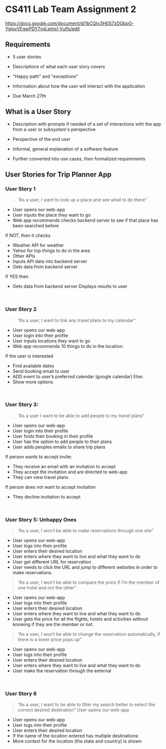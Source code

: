 # CS411 Lab Team Assignment 2

https://docs.google.com/document/d/1bCQtv3H0S7zDGbpG-YgipvVEgwPDY7vqLpmsI-Vufls/edit

## Requirements

- 5 user stories
- Descriptions of what each user story covers
- "Happy path" and "exceptions"

- Information about how the user will interact with the application

- Due March 27th



## What is a User Story

- Description with prompts if needed of a set of interactions with the app from a user or subsystem's perspective

- Perspective of the end user

- Informal, general explanation of a software feature

- Further converted into use cases, then formalized requirements



## User Stories for Trip Planner App

### User Story 1
> “As a user, I want to look up a place and see what to do there”
- User opens our web-app 
- User inputs the place they want to go 
- Web app recommends checks backend server to see if that place has been searched before 

If NOT, then it checks 

- Weather API for weather
- Yahoo for top things to do in the area
- Other APIs
- Inputs API data into backend server
- Gets data from backend server

If YES then

- Gets data from backend server
Displays results to user

&nbsp;
&nbsp;
&nbsp;

### User Story 2
> “As a user, I want to link any travel plans to my calendar”
- User opens our web-app
- User login into their profile
- User inputs locations they want to go
- Web app recommends 10 things to do in the location:

If the user is interested
- Find available dates
- Send booking email to user
- ADD event to user’s preferred calendar (google calendar)
Else:
- Show more options

&nbsp;
&nbsp;
&nbsp;

### User Story 3: 
> “As a user I want to be able to add people to my travel plans“
- User opens our web-app
- User login into their profile
- User finds their booking in their profile 
- User has the option to add people to their plans 
- User adds peoples emails to share trip plans 

If person wants to accept invite: 

- They receive an email with an invitation to accept 
- They accept the invitation and are directed to web-app 
- They can view travel plans 

If person does not want to accept invitation
- They decline invitation to accept 

&nbsp;
&nbsp;
&nbsp;

### User Story 5: Unhappy Ones

> “As a user, I won’t be able to make reservations through one site”

- User opens our web-app
- User logs into their profile
- User enters their desired location
- User enters where they want to live and what they want to do
- User get different URL for reservation
- User needs to click the URL and jump to different websites in order to make reservations.

> “As a user, I won’t be able to compare the price if I’m the member of one hotel and not the other”

- User opens our web-app
- User logs into their profile
- User enters their desired location
- User enters where they want to live and what they want to do
- User gets the price for all the flights, hotels and activities without knowing if they are the member or not.

> “As a user, I won’t be able to change the reservation automatically, if there is a lower price pops up”

- User opens our web-app
- User logs into their profile
- User enters their desired location
- User enters where they want to live and what they want to do
- User make the reservation through the external 


&nbsp;
&nbsp;
&nbsp;

### User Story 6
> “As a user, I want to be able to filter my search better to select the correct desired destination”
User opens our web-app
- User opens our web-app
- User logs into their profile
- User enters their desired location
- If the name of the location entered has multiple destinations:
- More context for the location (the state and country) is shown



